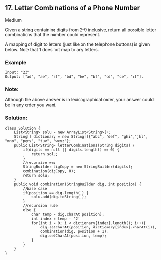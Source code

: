 
## 17. Letter Combinations of a Phone Number

Medium

Given a string containing digits from 2-9 inclusive, return all possible letter combinations that the number could represent.

A mapping of digit to letters (just like on the telephone buttons) is given below. Note that 1 does not map to any letters.



### Example:
```console
Input: "23"
Output: ["ad", "ae", "af", "bd", "be", "bf", "cd", "ce", "cf"].
```
### Note:

Although the above answer is in lexicographical order, your answer could be in any order you want.

### Solution:
```console
class Solution {
    List<String> solu = new ArrayList<String>();
    String[] dictionary = new String[]{"abc", "def", "ghi","jkl", "mno", "pqrs", "tuv", "wxyz"};
    public List<String> letterCombinations(String digits) {
        if(digits == null || digits.length() == 0) {
            return solu;
        }
        //recursive way
        StringBuilder digCopy = new StringBuilder(digits);
        combination(digCopy, 0);
        return solu;
    }
    public void combination(StringBuilder dig, int position) {
        //base case
        if(position == dig.length()) {
            solu.add(dig.toString());
        }
        //recursion rule
        else {
            char temp = dig.charAt(position);
            int index = temp - '2';
            for(int i = 0; i < dictionary[index].length(); i++){
                dig.setCharAt(position, dictionary[index].charAt(i));
                combination(dig, position + 1);
                dig.setCharAt(position, temp);
            }
        }
    }
}
```
